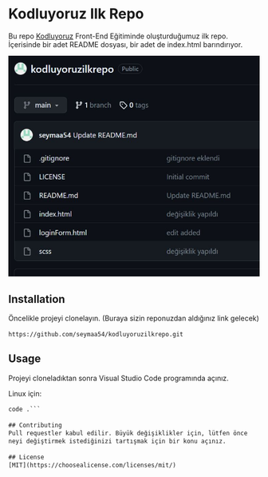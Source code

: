 # Kodluyoruz Ilk Repo

Bu repo <u>[Kodluyoruz](https://kodluyoruz.org/)</u> Front-End Eğitiminde oluşturduğumuz ilk repo. İçerisinde bir adet README dosyası, bir adet de index.html barındırıyor.


![Proje Resmi](https://github.com/seymaa54/kodluyoruzilkrepo/blob/main/images/resim.jpg)


## Installation
Öncelikle projeyi clonelayın. (Buraya sizin reponuzdan aldığınız link gelecek)
 
 ```https://github.com/seymaa54/kodluyoruzilkrepo.git```

## Usage 
Projeyi cloneladıktan sonra Visual Studio Code programında açınız.

Linux için:

```cd kodluyoruzilkrepo
code .```

## Contributing 
Pull requestler kabul edilir. Büyük değişiklikler için, lütfen önce neyi değiştirmek istediğinizi tartışmak için bir konu açınız.

## License
[MIT](https://choosealicense.com/licenses/mit/)





